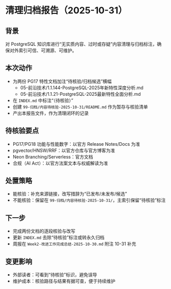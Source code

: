 # 清理归档报告（2025-10-31）

## 背景

对 PostgreSQL 知识库进行“无实质内容、过时或存疑”内容清理与归档标注，确保对外索引可信、可溯源、可维护。

## 本次动作

- 为两份 PG17 特性文档加注“待核验/归档候选”横幅
  - 05-前沿技术/1.1.144-PostgreSQL-2025年新特性深度分析.md
  - 05-前沿技术/1.1.21-PostgreSQL-2025最新特性全面分析.md
- 在 `INDEX.md` 中标注“（待核验）”
- 创建 `99-归档/内容待核验-2025-10-31/README.md` 作为暂存与核验清单
- 产出本报告文件，作为清理闭环的记录

## 待核验要点

- PG17/PG18 功能与性能数字：以官方 Release Notes/Docs 为准
- pgvector/HNSW/RRF：以官方仓库与官方博客为准
- Neon Branching/Serverless：官方文档
- 合规（AI Act）：以官方法案文本与权威解读为准

## 处置策略

- 能核验：补充来源链接，改写措辞为“已发布/未发布/候选”
- 不能核验：保留在 `99-归档/内容待核验-2025-10-31/`，主索引保留“待核验”标注

## 下一步

- 完成两份文档的逐段核验与改写
- 更新 `INDEX.md` 去除“待核验”标注或转永久归档
- 周报在 `Week2-改进工作完成总结-2025-10-30.md` 附注 10-31 补充

## 变更影响

- 外部读者：可看到“待核验”标识，避免误导
- 维护成本：核验路径与结果有据可查，便于持续维护
